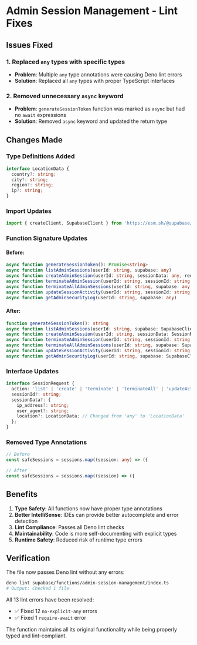 # Admin Session Management - Lint Fixes

## Issues Fixed

### 1. Replaced `any` types with specific types
- **Problem**: Multiple `any` type annotations were causing Deno lint errors
- **Solution**: Replaced all `any` types with proper TypeScript interfaces

### 2. Removed unnecessary `async` keyword
- **Problem**: `generateSessionToken` function was marked as `async` but had no `await` expressions
- **Solution**: Removed `async` keyword and updated the return type

## Changes Made

### Type Definitions Added
```typescript
interface LocationData {
  country?: string;
  city?: string;
  region?: string;
  ip?: string;
}
```

### Import Updates
```typescript
import { createClient, SupabaseClient } from 'https://esm.sh/@supabase/supabase-js@2';
```

### Function Signature Updates

#### Before:
```typescript
async function generateSessionToken(): Promise<string>
async function listAdminSessions(userId: string, supabase: any)
async function createAdminSession(userId: string, sessionData: any, req: Request, supabase: any, supabaseAdmin: any)
async function terminateAdminSession(userId: string, sessionId: string, supabase: any, supabaseAdmin: any)
async function terminateAllAdminSessions(userId: string, supabase: any, supabaseAdmin: any)
async function updateSessionActivity(userId: string, sessionId: string, supabase: any)
async function getAdminSecurityLog(userId: string, supabase: any)
```

#### After:
```typescript
function generateSessionToken(): string
async function listAdminSessions(userId: string, supabase: SupabaseClient)
async function createAdminSession(userId: string, sessionData: SessionRequest['sessionData'], req: Request, supabase: SupabaseClient, supabaseAdmin: SupabaseClient)
async function terminateAdminSession(userId: string, sessionId: string, supabase: SupabaseClient, supabaseAdmin: SupabaseClient)
async function terminateAllAdminSessions(userId: string, supabase: SupabaseClient, supabaseAdmin: SupabaseClient)
async function updateSessionActivity(userId: string, sessionId: string, supabase: SupabaseClient)
async function getAdminSecurityLog(userId: string, supabase: SupabaseClient)
```

### Interface Updates
```typescript
interface SessionRequest {
  action: 'list' | 'create' | 'terminate' | 'terminateAll' | 'updateActivity' | 'getSecurityLog';
  sessionId?: string;
  sessionData?: {
    ip_address?: string;
    user_agent?: string;
    location?: LocationData; // Changed from 'any' to 'LocationData'
  };
}
```

### Removed Type Annotations
```typescript
// Before
const safeSessions = sessions.map((session: any) => ({

// After  
const safeSessions = sessions.map((session) => ({
```

## Benefits

1. **Type Safety**: All functions now have proper type annotations
2. **Better IntelliSense**: IDEs can provide better autocomplete and error detection
3. **Lint Compliance**: Passes all Deno lint checks
4. **Maintainability**: Code is more self-documenting with explicit types
5. **Runtime Safety**: Reduced risk of runtime type errors

## Verification

The file now passes Deno lint without any errors:
```bash
deno lint supabase/functions/admin-session-management/index.ts
# Output: Checked 1 file
```

All 13 lint errors have been resolved:
- ✅ Fixed 12 `no-explicit-any` errors
- ✅ Fixed 1 `require-await` error

The function maintains all its original functionality while being properly typed and lint-compliant.